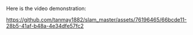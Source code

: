 Here is the video demonstration:

https://github.com/tanmay1882/slam_master/assets/76196465/66bcde11-28b5-41af-b48a-4e34dfe57fc2

